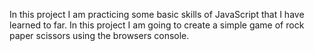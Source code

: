 In this project I am practicing some basic skills of JavaScript that I have learned to far. In this project I am going to create a simple game of rock paper scissors using the browsers console. 

